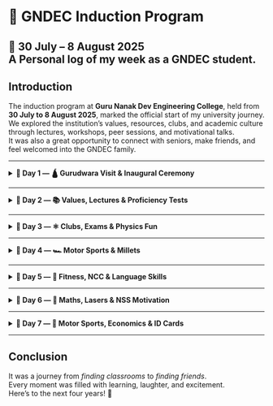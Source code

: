 # 🏫 GNDEC Induction Program

**📅 30 July – 8 August 2025**  
A Personal log of my week as a GNDEC student.
---

## Introduction
The induction program at **Guru Nanak Dev Engineering College**, held from **30 July to 8 August 2025**, marked the official start of my university journey.  
We explored the institution’s values, resources, clubs, and academic culture through lectures, workshops, peer sessions, and motivational talks.  
It was also a great opportunity to connect with seniors, make friends, and feel welcomed into the GNDEC family.

---

<details>
<summary><strong>📅 Day 1 — 🛕 Gurudwara Visit & Inaugural Ceremony</strong></summary>

- Peaceful start with a Gurudwara Sahib visit of College (its boat-like design symbolizing guidance).  
- Light snacks and friendly interactions helped ease the first-day jitters.  
- **10:00 AM** — Inaugural Ceremony with faculty introductions and an overview of college life.

</details>

---

<details>
<summary><strong>📅 Day 2 — 📚 Values, Lectures & Proficiency Tests</strong></summary>

- Lecture by **Ms. Priya Darshni** on *Universal Human Values* — empathy, integrity, and mutual respect. She focused on the significance of empathy, integrity, and mutual respect in shaping personal character and professional behavior
- Talk by **Mr. Arvind Dhingra** adding more perspectives.  
- Proficiency tests in **English** (easy) & **Mathematics** ( Easy to Moderate )

</details>

---

<details>
<summary><strong>📅 Day 3 — ⚛️ Clubs, Exams & Physics Fun</strong></summary>

- Early start with the **Causmic Club** — insight into campus events.  
- Exam rules by **Dr. Ranhir Singh**.  
- Human Values session with **Ms. Priya Darshni**.  
- Engaging Physics lecture by **Ms. Amarjot Kaur**.  
- Peer-to-peer C++ programming session.

</details>

---

<details>
<summary><strong>📅 Day 4 — 🏎️ Motor Sports & Millets</strong></summary>

- **Mr. Gautam Murria** on Motor Sports.  
- **Dr. Amit Kamre** on the Digital Marketing Club.  
- **Mrs. Shaffy** on the health benefits of millets.  
- Early wrap-up at **4:00 PM**.

</details>

---

<details>
<summary><strong>📅 Day 5 — 💪 Fitness, NCC & Language Skills</strong></summary>

- Overview of GNDEC by **Dr. Parminder Singh** (Dean of Student Welfare).  
- Electrifying *Fitness for Engineers* session by **Mr. Manpreet Singh**.  
- **Brigadier P.S. Cheema** on NCC and its values.  
- English lecture and P2P session to end the day.

</details>

---

<details>
<summary><strong>📅 Day 6 — 🔬 Maths, Lasers & NSS Motivation</strong></summary>

- Mathematics Lecture by **Prof. Sukhwinder Singh**.  
- Physics session on LASER.  
- CML initiatives by **Dr. Lakhvir Singh Khanna**.  
- NSS motivation talk by **Dr. Jasvir Singh Grewal**.

</details>

---

<details>
<summary><strong>📅 Day 7 — 🏁 Motor Sports, Economics & ID Cards</strong></summary>

- **Gautam** (senior) sharing personal insights on Motor Sports.  
- Economics lecture by **Prof. Varinder Singh** with real-world engineering applications.  
- ID card formation — officially part of GNDEC.

</details>

---

## Conclusion
It was a journey from *finding classrooms* to *finding friends*.  
Every moment was filled with learning, laughter, and excitement.  
Here’s to the next four years! 🚀
